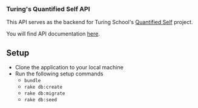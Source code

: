 ### Turing's Quantified Self API

This API serves as the backend for Turing School's [Quantified Self](http://backend.turing.io/module4/projects/quantified-self/quantified-self) project.


You will find API documentation [here](http://turing-quantified-self-api.herokuapp.com/).

## Setup

* Clone the application to your local machine
* Run the following setup commands
  * `bundle`
  * `rake db:create`
  * `rake db:migrate`
  * `rake db:seed`
